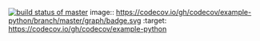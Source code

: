 [![build status of master](https://travis-ci.org/Allo0o2a/Triangle567.svg?branch=master)](https://travis-ci.org/Allo0o2a/Triangle567)  image:: https://codecov.io/gh/codecov/example-python/branch/master/graph/badge.svg
  :target: https://codecov.io/gh/codecov/example-python
